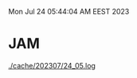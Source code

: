 Mon Jul 24 05:44:04 AM EEST 2023
# JAM
<a href='./cache/202307/24_05.log'>./cache/202307/24_05.log</a>
